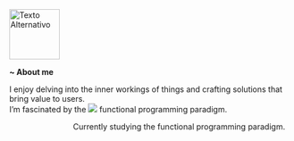 <img src="https://firebasestorage.googleapis.com/v0/b/useful-images.appspot.com/o/head.svg?alt=media&token=04565e3e-d24c-4676-ab6e-9e0d4bde78f2" alt="Texto Alternativo" height="90">
<br>

<strong>~ About me</strong>

I enjoy delving into the inner workings of things and crafting solutions that bring value to users.<br>
I’m fascinated by the  <img src="https://firebasestorage.googleapis.com/v0/b/useful-images.appspot.com/o/icon.svg?alt=media&token=e616619e-e9e7-467c-98f7-6522f37b8abb" with="90"> functional programming paradigm.

<p align="left">
  <img src="https://firebasestorage.googleapis.com/v0/b/useful-images.appspot.com/o/active.svg?alt=media&token=46736394-7070-4e62-8b45-4418f173a810" height="10"  style="margin-right: 100px;">
Currently studying the functional programming paradigm.
</p>

